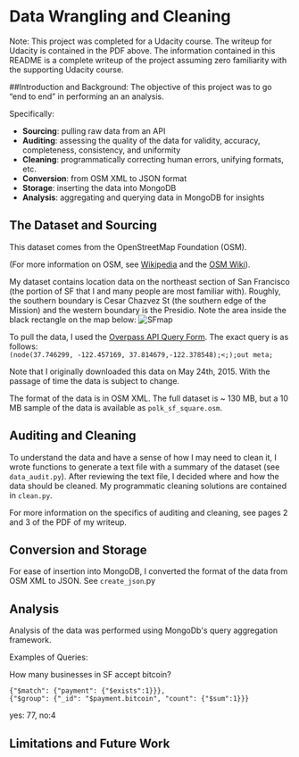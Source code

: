# Data Wrangling and Cleaning

Note: This project was completed for a Udacity course. The writeup for Udacity is contained in the PDF above. The information contained in this README is a complete writeup of the project assuming zero familiarity with the supporting Udacity course.

##Introduction and Background:
The objective of this project was to go “end to end” in performing an an analysis.

Specifically:
*	**Sourcing**: pulling raw data from an API
*	**Auditing**: assessing the quality of the data for validity, accuracy, completeness, consistency, and uniformity
*	**Cleaning**: programmatically correcting human errors, unifying formats, etc.
*	**Conversion**: from OSM XML to JSON format
*	**Storage**: inserting the data into MongoDB
*	**Analysis**: aggregating and querying data in MongoDB for insights

## The Dataset and Sourcing
This dataset comes from the OpenStreetMap Foundation (OSM). 

(For more information on OSM, see [Wikipedia](https://en.wikipedia.org/wiki/OpenStreetMap) and the [OSM Wiki](http://wiki.openstreetmap.org/wiki/Main_Page)).

My dataset contains location data on the northeast section of San Francisco (the portion of SF that I and many people are most familiar with). Roughly, the southern boundary is Cesar Chazvez St (the southern edge of the Mission) and the western boundary is the Presidio. Note the area inside the black rectangle on the map below:
![SFmap](http://i.imgur.com/weR1Hi9.png)

To pull the data, I used the [Overpass API Query Form](http://overpass-api.de/query_form.html). The exact query is as follows:  
`(node(37.746299, -122.457169, 37.814679,-122.378548);<;);out meta;`

Note that I originally downloaded this data on May 24th, 2015. With the passage of time the data is subject to change.

The format of the data is in OSM XML. The full dataset is ~ 130 MB, but a 10 MB sample of the data is available as `polk_sf_square.osm`.

## Auditing and Cleaning
To understand the data and have a sense of how I may need to clean it, I wrote functions to generate a text file with a summary of the dataset (see `data_audit.py`). After reviewing the text file, I decided where and how the data should be cleaned. My programmatic cleaning solutions are contained in `clean.py`.

For more information on the specifics of auditing and cleaning, see pages 2 and 3 of the PDF of my writeup.

## Conversion and Storage
For ease of insertion into MongoDB, I converted the format of the data from OSM XML to JSON. See `create_json`.py


## Analysis
Analysis of the data was performed using MongoDb's query aggregation framework. 

Examples of Queries:

How many businesses in SF accept bitcoin?

    {"$match": {"payment": {"$exists":1}}},
    {"$group": {"_id": "$payment.bitcoin", "count": {"$sum":1}}}
yes: 77, no:4


## Limitations and Future Work

